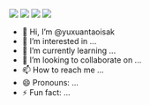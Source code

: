 ![](https://raw.githubusercontent.com/yuxuantaoisak/github-stats/master/generated/overview.svg#gh-dark-mode-only)
![](https://raw.githubusercontent.com/yuxuantaoisak/github-stats/master/generated/overview.svg#gh-light-mode-only)
![](https://raw.githubusercontent.com/yuxuantaoisak/github-stats/master/generated/languages.svg#gh-dark-mode-only)
![](https://raw.githubusercontent.com/yuxuantaoisak/github-stats/master/generated/languages.svg#gh-light-mode-only)


- 👋 Hi, I’m @yuxuantaoisak
- 👀 I’m interested in ...
- 🌱 I’m currently learning ...
- 💞️ I’m looking to collaborate on ...
- 📫 How to reach me ...
- 😄 Pronouns: ...
- ⚡ Fun fact: ...

<!---
yuxuantaoisak/yuxuantaoisak is a ✨ special ✨ repository because its `README.md` (this file) appears on your GitHub profile.
You can click the Preview link to take a look at your changes.
--->
